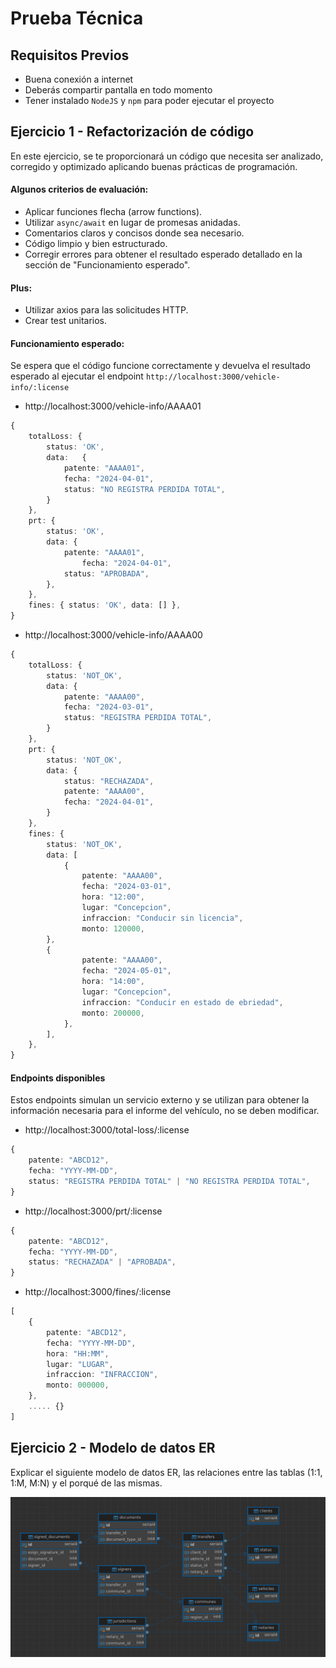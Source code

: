 # Prueba Técnica


## Requisitos Previos
  - Buena conexión a internet
  - Deberás compartir pantalla en todo momento
  - Tener instalado `NodeJS` y `npm` para poder ejecutar el proyecto

## Ejercicio 1 - Refactorización de código

En este ejercicio, se te proporcionará un código que necesita ser analizado, corregido y optimizado aplicando buenas prácticas de programación.

#### Algunos criterios de evaluación:
   - Aplicar funciones flecha (arrow functions).
   - Utilizar `async/await` en lugar de promesas anidadas.
   - Comentarios claros y concisos donde sea necesario.
   - Código limpio y bien estructurado.
   - Corregir errores para obtener el resultado esperado detallado en la sección de "Funcionamiento esperado".

#### Plus:
   - Utilizar axios para las solicitudes HTTP.
   - Crear test unitarios.

#### Funcionamiento esperado:
Se espera que el código funcione correctamente y devuelva el resultado esperado al ejecutar el endpoint `http://localhost:3000/vehicle-info/:license`

- http://localhost:3000/vehicle-info/AAAA01
```typescript
{
    totalLoss: { 
        status: 'OK', 
        data:   {
            patente: "AAAA01",
            fecha: "2024-04-01",
            status: "NO REGISTRA PERDIDA TOTAL",
        }
    },
    prt: { 
        status: 'OK', 
        data: {
            patente: "AAAA01",
                fecha: "2024-04-01",
            status: "APROBADA",
        },
    },
    fines: { status: 'OK', data: [] },
}
```
- http://localhost:3000/vehicle-info/AAAA00
```typescript
{
    totalLoss: { 
        status: 'NOT_OK', 
        data: {
            patente: "AAAA00",
            fecha: "2024-03-01",
            status: "REGISTRA PERDIDA TOTAL",
        }
    },
    prt: {
        status: 'NOT_OK',
        data: {
            status: "RECHAZADA",
            patente: "AAAA00",
            fecha: "2024-04-01",
        }
    },
    fines: { 
        status: 'NOT_OK', 
        data: [
            {
                patente: "AAAA00",
                fecha: "2024-03-01",
                hora: "12:00",
                lugar: "Concepcion",
                infraccion: "Conducir sin licencia",
                monto: 120000,
        },
        {
                patente: "AAAA00",
                fecha: "2024-05-01",
                hora: "14:00",
                lugar: "Concepcion",
                infraccion: "Conducir en estado de ebriedad",
                monto: 200000,
            },  
        ],
    },
}
```

####  Endpoints disponibles
Estos endpoints simulan un servicio externo y se utilizan para obtener la información necesaria para el informe del vehículo, no se deben modificar.

- http://localhost:3000/total-loss/:license

```typescript
{
    patente: "ABCD12",
    fecha: "YYYY-MM-DD",
    status: "REGISTRA PERDIDA TOTAL" | "NO REGISTRA PERDIDA TOTAL",
}
```

- http://localhost:3000/prt/:license

```typescript
{
    patente: "ABCD12",
    fecha: "YYYY-MM-DD",
    status: "RECHAZADA" | "APROBADA",
}
```

- http://localhost:3000/fines/:license

```typescript
[
    {
        patente: "ABCD12",
        fecha: "YYYY-MM-DD",
        hora: "HH:MM",
        lugar: "LUGAR",
        infraccion: "INFRACCION",
        monto: 000000,
    },
    ..... {}
]
```


## Ejercicio 2 - Modelo de datos ER

Explicar el siguiente modelo de datos ER, las relaciones entre las tablas (1:1, 1:M, M:N) y el porqué de las mismas.

![Modelo de datos ER](./assets/modelo-er.png)
